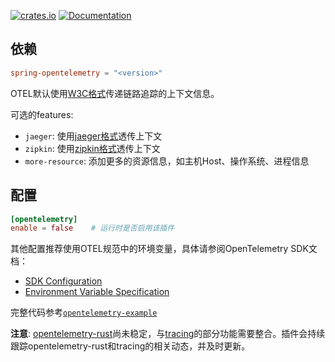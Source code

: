 [![crates.io](https://img.shields.io/crates/v/spring-opentelemetry.svg)](https://crates.io/crates/spring-opentelemetry)
[![Documentation](https://docs.rs/spring-opentelemetry/badge.svg)](https://docs.rs/spring-opentelemetry)

## 依赖

```toml
spring-opentelemetry = "<version>"
```

OTEL默认使用[W3C格式](https://github.com/w3c/trace-context)传递链路追踪的上下文信息。

可选的features: 
* `jaeger`: 使用[jaeger格式](https://www.jaegertracing.io/docs/1.18/client-libraries/#propagation-format)透传上下文
* `zipkin`: 使用[zipkin格式](https://github.com/openzipkin/b3-propagation)透传上下文
* `more-resource`: 添加更多的资源信息，如主机Host、操作系统、进程信息

## 配置

```toml
[opentelemetry]
enable = false    # 运行时是否启用该插件
```

其他配置推荐使用OTEL规范中的环境变量，具体请参阅OpenTelemetry SDK文档：

* [SDK Configuration](https://opentelemetry.io/docs/languages/sdk-configuration/)
* [Environment Variable Specification](https://opentelemetry.io/docs/specs/otel/configuration/sdk-environment-variables/)

完整代码参考[`opentelemetry-example`](https://github.com/spring-rs/spring-rs/tree/master/examples/opentelemetry-example)

**注意**: [opentelemetry-rust](https://github.com/open-telemetry/opentelemetry-rust/issues/1678)尚未稳定，与[tracing](https://github.com/open-telemetry/opentelemetry-rust/issues/1571)的部分功能需要整合。插件会持续跟踪opentelemetry-rust和tracing的相关动态，并及时更新。
